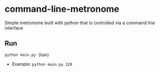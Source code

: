 # command-line-metronome
Simple metronome built with python that is controlled via a command line interface

## Run
```python main.py {bpm}```
* Example: ```python main.py 120``` 
